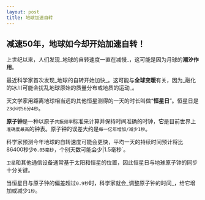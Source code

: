 ```yaml
---
layout: post
title: 地球加速自转
---
```

## 减速50年，地球如今却开始加速自转！

上世纪以来，人们发现_地球的自转速度一直在减慢_，这可能是因为月球的**潮汐作用**。

最近科学家首次发现_地球的自转开始加快_。这可能与**全球变暖**有关，因为_融化的冰川可能会扰乱地球原始的质量分布或地质的运动_。

天文学家用距离地球相当远的其他恒星测得的一天的时长叫做“**恒星日**”。恒星日是`23小时56分4秒`。

**原子钟**是一种以原子`共振频率`标准来计算并保持时间准确的时钟，**它**是目前世界上`准确度最高`的钟表。原子钟的误差大约是`每一亿年增加/减少1秒`。

科学家预测今年地球的自转速度可能会更快，平均一天的持续时间预计将比86400秒少`0.05毫秒`，个别天数可能会少\|1.5毫秒\`。

`卫星`和其他通信设备通常基于太阳和恒星的位置，因此恒星日与地球原子钟的同步十分关键。

当恒星日与原子钟的偏差超过`0.9秒`时，科学家就会_调整原子钟的时间_，给它增加或减少`1秒`。


